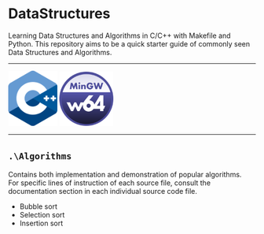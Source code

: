 # DataStructures
Learning Data Structures and Algorithms in C/C++ with Makefile and Python. This repository aims to be a  quick starter guide of commonly seen Data Structures and Algorithms. 

---

<img src="Settings/images/cpp_logo.png" alt="An image for C++" width="100"/> <img src="Settings/images/mingw_logo.png" alt="An image for mingw compiler" width="110"/>

---

## `.\Algorithms`
Contains both implementation and demonstration of popular algorithms.  
For specific lines of instruction of each source file, consult the documentation section in each individual source code file.
* Bubble sort
* Selection sort
* Insertion sort
